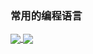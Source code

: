 
### 常用的编程语言
<a href="#">
  <img align="center" src="https://github-readme-stats.vercel.app/api/top-langs/?username=KayCHENvip&layout=donut-vertical" />
</a>

<a href="#">
  <img align="center" src="https://github-readme-stats.vercel.app/api?username=KayCHENvip&show_icons=true&theme=radical" />
</a>
